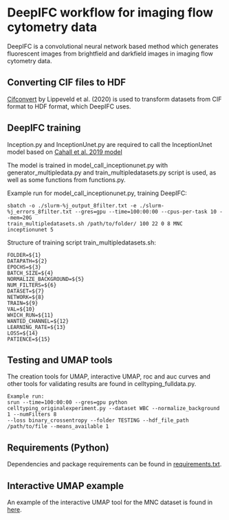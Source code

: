 # DeepIFC workflow for imaging flow cytometry data

DeepIFC is a convolutional neural network based method which generates fluorescent images from brightfield and darkfield images in imaging flow cytometry data.

## Converting CIF files to HDF
[Cifconvert](https://github.com/saeyslab/cifconvert) by Lippeveld et al. (2020) is used to transform datasets from CIF format to HDF format, which DeepIFC uses. 

## DeepIFC training
Inception.py and InceptionUnet.py are required to call the InceptionUnet model based on [Cahall et al. 2019 model](https://github.com/danielenricocahall/Keras-UNet)

The model is trained in model_call_inceptionunet.py with generator_multipledata.py and train_multipledatasets.py script is used, as well as some functions from functions.py.

Example run for model_call_inceptionunet.py, training DeepIFC:
```
sbatch -o ./slurm-%j_output_8filter.txt -e ./slurm-%j_errors_8filter.txt --gres=gpu --time=100:00:00 --cpus-per-task 10 --mem=20G 
train_multipledatasets.sh /path/to/folder/ 100 22 0 8 MNC inceptionunet 5
```

Structure of training script train_multipledatasets.sh:
```
FOLDER=${1}
DATAPATH=${2}
EPOCHS=${3}
BATCH_SIZE=${4}
NORMALIZE_BACKGROUND=${5}
NUM_FILTERS=${6}
DATASET=${7}
NETWORK=${8}
TRAIN=${9}
VAL=${10}
WHICH_RUN=${11}
WANTED_CHANNEL=${12}
LEARNING_RATE=${13}
LOSS=${14}
PATIENCE=${15}
```

## Testing and UMAP tools
The creation tools for UMAP, interactive UMAP, roc and auc curves and other tools for validating results are found in celltyping_fulldata.py.

```
Example run:
srun --time=100:00:00 --gres=gpu python celltyping_originalexperiment.py --dataset WBC --normalize_background 1 --numFilters 8 
--loss binary_crossentropy --folder TESTING --hdf_file_path /path/to/file --means_available 1
```

## Requirements (Python)
Dependencies and package requirements can be found in [requirements.txt](https://github.com/timonenv/DeepIFC/blob/master/requirements.txt).

## Interactive UMAP example
An example of the interactive UMAP tool for the MNC dataset is found in [here](https://timonenv.github.io/DeepIFC/).

